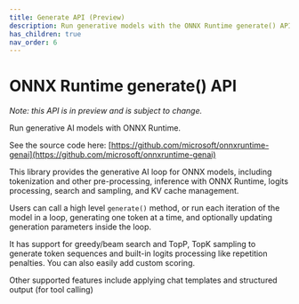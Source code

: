 ```yaml
---
title: Generate API (Preview)
description: Run generative models with the ONNX Runtime generate() API
has_children: true
nav_order: 6
---
```


# ONNX Runtime generate() API

_Note: this API is in preview and is subject to change._

Run generative AI models with ONNX Runtime.

See the source code here: [https://github.com/microsoft/onnxruntime-genai](https://github.com/microsoft/onnxruntime-genai) 

This library provides the generative AI loop for ONNX models, including tokenization and other pre-processing, inference with ONNX Runtime, logits processing, search and sampling, and KV cache management.

Users can call a high level `generate()` method, or run each iteration of the model in a loop, generating one token at a time, and optionally updating generation parameters inside the loop.

It has support for greedy/beam search and TopP, TopK sampling to generate token sequences and built-in logits processing like repetition penalties. You can also easily add custom scoring.

Other supported features include applying chat templates and structured output (for tool calling)

